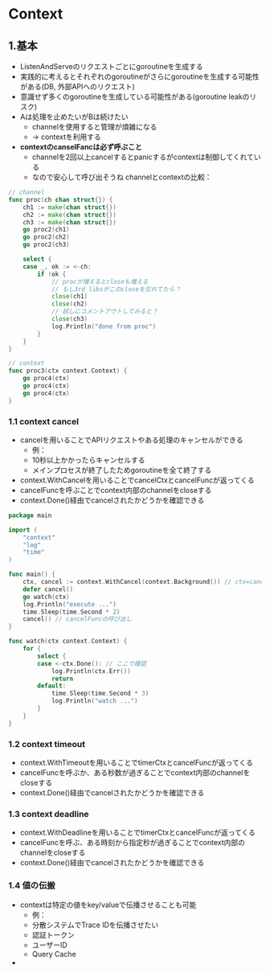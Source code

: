 # Context

## 1.基本
- ListenAndServeのリクエストごとにgoroutineを生成する
- 実践的に考えるとそれぞれのgoroutineがさらにgoroutineを生成する可能性がある(DB, 外部APIへのリクエスト)
- 意識せず多くのgoroutineを生成している可能性がある(goroutine leakのリスク)
- Aは処理を止めたいがBは続けたい
  - channelを使用すると管理が煩雑になる
  - -> contextを利用する
- **contextのcanselFancは必ず呼ぶこと**
	- channelを2回以上cancelするとpanicするがcontextは制御してくれている
 	- なので安心して呼び出そうね
channelとcontextの比較：
```go
// channel
func proc(ch chan struct{}) {
	ch1 := make(chan struct{})
	ch2 := make(chan struct{})
	ch3 := make(chan struct{})
	go proc2(ch1)
	go proc2(ch2)
	go proc2(ch3)

	select {
	case _, ok := <-ch:
		if !ok {
			// procが増えるとcloseも増える
			// もし3rd libsがこのcloseを忘れてたら？
			close(ch1)
			close(ch2)
			// 試しにコメントアウトしてみると？
			close(ch3)
			log.Println("done from proc")
		}
	}
}

// context
func proc3(ctx context.Context) {
	go proc4(ctx)
	go proc4(ctx)
	go proc4(ctx)
}
```

### 1.1 context cancel
- cancelを用いることでAPIリクエストやある処理のキャンセルができる
  - 例：
  - 10秒以上かかったらキャンセルする
  - メインプロセスが終了したためgoroutineを全て終了する
- context.WithCancelを用いることでcancelCtxとcancelFuncが返ってくる
- cancelFuncを呼ぶことでcontext内部のchannelをcloseする
- context.Done()経由でcancelされたかどうかを確認できる

```go
package main

import (
	"context"
	"log"
	"time"
)

func main() {
	ctx, cancel := context.WithCancel(context.Background()) // ctx=cancelCtx, cancel=cancelFunc
	defer cancel()
	go watch(ctx)
	log.Println("execute ...")
	time.Sleep(time.Second * 2)
	cancel() // cancelFuncの呼び出し
}

func watch(ctx context.Context) {
	for {
		select {
		case <-ctx.Done(): // ここで確認
			log.Println(ctx.Err())
			return
		default:
			time.Sleep(time.Second * 3)
			log.Println("watch ...")
		}
	}
}

```

### 1.2 context timeout
- context.WithTimeoutを用いることでtimerCtxとcancelFuncが返ってくる
- cancelFuncを呼ぶか、ある秒数が過ぎることでcontext内部のchannelをcloseする
- context.Done()経由でcancelされたかどうかを確認できる

### 1.3 context deadline
- context.WithDeadlineを用いることでtimerCtxとcancelFuncが返ってくる
- cancelFuncを呼ぶ、ある時刻から指定秒が過ぎることでcontext内部のchannelをcloseする
- context.Done()経由でcancelされたかどうかを確認できる

### 1.4 値の伝搬
- contextは特定の値をkey/valueで伝播させることも可能
	- 例：
 	- 分散システムでTrace IDを伝播させたい
	- 認証トークン
	- ユーザーID
	- Query Cache
-  
